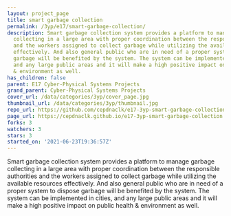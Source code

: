 ```yaml
---
layout: project_page
title: smart garbage collection
permalink: /3yp/e17/smart-garbage-collection/
description: Smart garbage collection system provides a platform to manage garbage
  collecting in a large area with proper coordination between the responsible authorities
  and the workers assigned to collect garbage while utilizing the available resources
  effectively. And also general public who are in need of a proper system to dispose
  garbage will be benefited by the system. The system can be implemented in cities,
  and any large public areas and it will make a high positive impact on public health
  & environment as well.
has_children: false
parent: E17 Cyber-Physical Systems Projects
grand_parent: Cyber-Physical Systems Projects
cover_url: /data/categories/3yp/cover_page.jpg
thumbnail_url: /data/categories/3yp/thumbnail.jpg
repo_url: https://github.com/cepdnaclk/e17-3yp-smart-garbage-collection
page_url: https://cepdnaclk.github.io/e17-3yp-smart-garbage-collection
forks: 3
watchers: 3
stars: 3
started_on: '2021-06-23T19:36:57Z'
---
```


Smart garbage collection system provides a platform to manage garbage collecting in a large area with proper coordination between the responsible authorities and the workers assigned to collect garbage while utilizing the available resources effectively. And also general public who are in need of a proper system to dispose garbage will be benefited by the system. The system can be implemented in cities, and any large public areas and it will make a high positive impact on public health & environment as well.